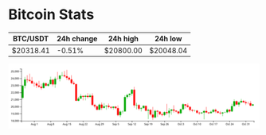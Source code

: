# Bitcoin Stats

BTC/USDT|24h change|24h high|24h low|
|---|---|---|---|
|$20318.41|-0.51%|$20800.00|$20048.04|

<img src="./chart.svg">
